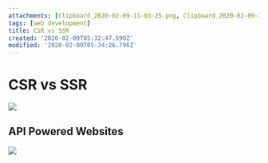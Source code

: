 ```yaml
---
attachments: [Clipboard_2020-02-09-11-03-25.png, Clipboard_2020-02-09-11-04-26.png]
tags: [web development]
title: CSR vs SSR
created: '2020-02-09T05:32:47.590Z'
modified: '2020-02-09T05:34:26.796Z'
---
```


# CSR vs SSR


![](@attachment/Clipboard_2020-02-09-11-03-25.png)


## API Powered Websites


![](@attachment/Clipboard_2020-02-09-11-04-26.png)


